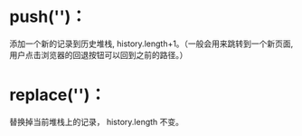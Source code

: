 # push('')：

添加一个新的记录到历史堆栈, history.length+1。（一般会用来跳转到一个新页面, 用户点击浏览器的回退按钮可以回到之前的路径。）

# replace('')：

替换掉当前堆栈上的记录， history.length 不变。
